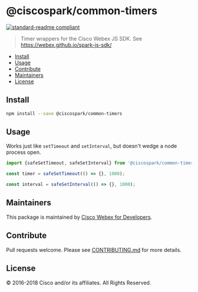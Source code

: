 # @ciscospark/common-timers

[![standard-readme compliant](https://img.shields.io/badge/readme%20style-standard-brightgreen.svg?style=flat-square)](https://github.com/RichardLitt/standard-readme)

> Timer wrappers for the Cisco Webex JS SDK. See https://webex.github.io/spark-js-sdk/

- [Install](#install)
- [Usage](#usage)
- [Contribute](#contribute)
- [Maintainers](#maintainers)
- [License](#license)

## Install

```bash
npm install --save @ciscospark/common-timers
```

## Usage

Works just like `setTimeout` and `setInterval`, but doesn't wedge a node process open.

```js
import {safeSetTimeout, safeSetInterval} from '@ciscospark/common-timers';

const timer = safeSetTimeout(() => {}, 1000);

const interval = safeSetInterval(() => {}, 1000);
```

## Maintainers

This package is maintained by [Cisco Webex for Developers](https://developer.webex.com/).

## Contribute

Pull requests welcome. Please see [CONTRIBUTING.md](../../CONTRIBUTING.md) for more details.

## License

© 2016-2018 Cisco and/or its affiliates. All Rights Reserved.
